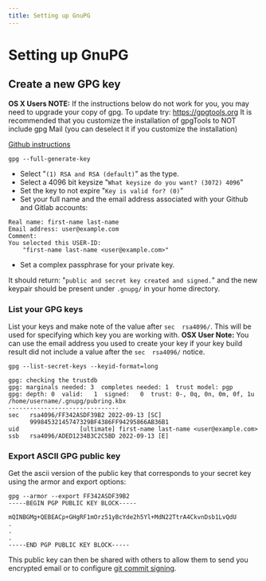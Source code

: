 ```yaml
---
title: Setting up GnuPG
---
```


# Setting up GnuPG

## Create a new GPG key

**OS X Users NOTE:** If the instructions below do not work for you, you may need to upgrade your copy of gpg. To update try: https://gpgtools.org It is recommended that you customize the installation of gpgTools to NOT include gpg Mail (you can deselect it if you customize the installation)

[Github instructions](https://docs.github.com/en/authentication/managing-commit-signature-verification/generating-a-new-gpg-key)

```shell
gpg --full-generate-key
```

-   Select "`(1) RSA and RSA (default)`" as the type.
-   Select a 4096 bit keysize "`What keysize do you want? (3072) 4096`"
-   Set the key to not expire "`Key is valid for? (0)`"
-   Set your full name and the email address associated with your Github and Gitlab accounts:

```shell
Real name: first-name last-name
Email address: user@example.com
Comment:
You selected this USER-ID:
    "first-name last-name <user@example.com>"
```

-   Set a complex passphrase for your private key.

It should return: "`public and secret key created and signed.`" and the new keypair should be present under `.gnupg/` in your home directory.

### List your GPG keys

List your keys and make note of the value after `sec  rsa4096/`. This will be used for specifying which key you are working with. **OSX User Note:** You can use the email address you used to create your key if your key build result did not include a value after the `sec  rsa4096/` notice.

```shell
gpg --list-secret-keys --keyid-format=long

gpg: checking the trustdb
gpg: marginals needed: 3  completes needed: 1  trust model: pgp
gpg: depth: 0  valid:   1  signed:   0  trust: 0-, 0q, 0n, 0m, 0f, 1u
/home/username/.gnupg/pubring.kbx
-------------------------------
sec   rsa4096/FF342ASDF39B2 2022-09-13 [SC]
      99984532145747329BF4386FF94295866AB36B1
uid                 [ultimate] first-name last-name <user@example.com>
ssb   rsa4096/ADED1234B3C2C5BD 2022-09-13 [E]
```

### Export ASCII GPG public key

Get the ascii version of the public key that corresponds to your secret key using the armor and export options:

```shell
gpg --armor --export FF342ASDF39B2
-----BEGIN PGP PUBLIC KEY BLOCK-----

mQINBGMg+QEBEACp+GHgRF1mOrz51yBcYde2h5Yl+MdN22TtrA4CkvnDsb1LvQdU
.
.
.
-----END PGP PUBLIC KEY BLOCK-----
```

This public key can then be shared with others to allow them to send you encrypted email or to configure [git commit signing](../../practice-areas/engineering/git.md).
